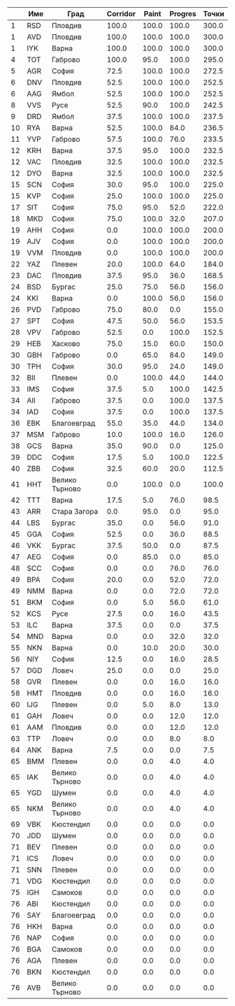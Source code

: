 | |Име|Град|Corridor|Paint|Progres|Точки|
|---|---|---|---|---|---|---|
|1|RSD|Пловдив|100.0|100.0|100.0|300.0|
|1|AVD|Пловдив|100.0|100.0|100.0|300.0|
|1|IYK|Варна|100.0|100.0|100.0|300.0|
|4|TOT|Габрово|100.0|95.0|100.0|295.0|
|5|AGR|София|72.5|100.0|100.0|272.5|
|6|DNV|Пловдив|52.5|100.0|100.0|252.5|
|6|AAG|Ямбол|52.5|100.0|100.0|252.5|
|8|VVS|Русе|52.5|90.0|100.0|242.5|
|9|DRD|Ямбол|37.5|100.0|100.0|237.5|
|10|RYA|Варна|52.5|100.0|84.0|236.5|
|11|YVP|Габрово|57.5|100.0|76.0|233.5|
|12|KRH|Варна|37.5|95.0|100.0|232.5|
|12|VAC|Пловдив|32.5|100.0|100.0|232.5|
|12|DYO|Варна|32.5|100.0|100.0|232.5|
|15|SCN|София|30.0|95.0|100.0|225.0|
|15|KVP|София|25.0|100.0|100.0|225.0|
|17|SIT|София|75.0|95.0|52.0|222.0|
|18|MKD|София|75.0|100.0|32.0|207.0|
|19|AHH|София|0.0|100.0|100.0|200.0|
|19|AJV|София|0.0|100.0|100.0|200.0|
|19|VVM|Пловдив|0.0|100.0|100.0|200.0|
|22|YAZ|Плевен|20.0|100.0|64.0|184.0|
|23|DAC|Пловдив|37.5|95.0|36.0|168.5|
|24|BSD|Бургас|25.0|75.0|56.0|156.0|
|24|KKI|Варна|0.0|100.0|56.0|156.0|
|26|PVD|Габрово|75.0|80.0|0.0|155.0|
|27|SPT|София|47.5|50.0|56.0|153.5|
|28|VPV|Габрово|52.5|0.0|100.0|152.5|
|29|HEB|Хасково|75.0|15.0|60.0|150.0|
|30|GBH|Габрово|0.0|65.0|84.0|149.0|
|30|TPH|София|30.0|95.0|24.0|149.0|
|32|BII|Плевен|0.0|100.0|44.0|144.0|
|33|IMS|София|37.5|5.0|100.0|142.5|
|34|AII|Габрово|37.5|0.0|100.0|137.5|
|34|IAD|София|37.5|0.0|100.0|137.5|
|36|EBK|Благоевград|55.0|35.0|44.0|134.0|
|37|MSM|Габрово|10.0|100.0|16.0|126.0|
|38|GCS|Варна|35.0|90.0|0.0|125.0|
|39|DDC|София|17.5|5.0|100.0|122.5|
|40|ZBB|София|32.5|60.0|20.0|112.5|
|41|HHT|Велико Търново|0.0|100.0|0.0|100.0|
|42|TTT|Варна|17.5|5.0|76.0|98.5|
|43|ARR|Стара Загора|0.0|95.0|0.0|95.0|
|44|LBS|Бургас|35.0|0.0|56.0|91.0|
|45|GGA|София|52.5|0.0|36.0|88.5|
|46|VKK|Бургас|37.5|50.0|0.0|87.5|
|47|AEG|София|0.0|85.0|0.0|85.0|
|48|SCC|София|0.0|0.0|76.0|76.0|
|49|BPA|София|20.0|0.0|52.0|72.0|
|49|NMM|Варна|0.0|0.0|72.0|72.0|
|51|BKM|София|0.0|5.0|56.0|61.0|
|52|KCS|Русе|27.5|0.0|16.0|43.5|
|53|ILC|Варна|37.5|0.0|0.0|37.5|
|54|MND|Варна|0.0|0.0|32.0|32.0|
|55|NKN|Варна|0.0|10.0|20.0|30.0|
|56|NIY|София|12.5|0.0|16.0|28.5|
|57|DGD|Ловеч|25.0|0.0|0.0|25.0|
|58|GVR|Плевен|0.0|0.0|16.0|16.0|
|58|HMT|Пловдив|0.0|0.0|16.0|16.0|
|60|IJG|Плевен|0.0|5.0|8.0|13.0|
|61|GAH|Ловеч|0.0|0.0|12.0|12.0|
|61|AAM|Пловдив|0.0|0.0|12.0|12.0|
|63|TTP|Ловеч|0.0|0.0|8.0|8.0|
|64|ANK|Варна|7.5|0.0|0.0|7.5|
|65|BMM|Плевен|0.0|0.0|4.0|4.0|
|65|IAK|Велико Търново|0.0|0.0|4.0|4.0|
|65|YGD|Шумен|0.0|0.0|4.0|4.0|
|65|NKM|Велико Търново|0.0|0.0|4.0|4.0|
|69|VBK|Кюстендил|0.0|0.0|0.0|0.0|
|70|JDD|Шумен|0.0|0.0|0.0|0.0|
|71|BEV|Плевен|0.0|0.0|0.0|0.0|
|71|ICS|Ловеч|0.0|0.0|0.0|0.0|
|71|SNN|Плевен|0.0|0.0|0.0|0.0|
|71|VDG|Кюстендил|0.0|0.0|0.0|0.0|
|75|IGH|Самоков|0.0|0.0|0.0|0.0|
|76|ABI|Кюстендил|0.0|0.0|0.0|0.0|
|76|SAY|Благоевград|0.0|0.0|0.0|0.0|
|76|HKH|Варна|0.0|0.0|0.0|0.0|
|76|NAP|София|0.0|0.0|0.0|0.0|
|76|BGA|Самоков|0.0|0.0|0.0|0.0|
|76|AGA|Плевен|0.0|0.0|0.0|0.0|
|76|BKN|Кюстендил|0.0|0.0|0.0|0.0|
|76|AVB|Велико Търново|0.0|0.0|0.0|0.0|
